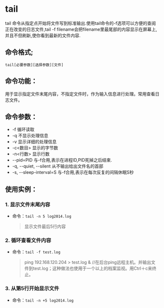# tail

tail 命令从指定点开始将文件写到标准输出.使用tail命令的-f选项可以方便的查阅正在改变的日志文件,tail -f filename会把filename里最尾部的内容显示在屏幕上,并且不但刷新,使你看到最新的文件内容. 

## 命令格式;

`tail[必要参数][选择参数][文件]`

## 命令功能：

用于显示指定文件末尾内容，不指定文件时，作为输入信息进行处理。常用查看日志文件。

## 命令参数：
- -f 循环读取
- -q 不显示处理信息
- -v 显示详细的处理信息
- -c<数目> 显示的字节数
- -n<行数> 显示行数
- --pid=PID 与-f合用,表示在进程ID,PID死掉之后结束. 
- -q, --quiet, --silent 从不输出给出文件名的首部 
- -s, --sleep-interval=S 与-f合用,表示在每次反复的间隔休眠S秒 

## 使用实例：

### 1. 显示文件末尾内容

- 命令：`tail -n 5 log2014.log `

    >显示文件最后5行内容

### 2. 循环查看文件内容

- 命令：`tail -f test.log`

    >ping 192.168.120.204 > test.log & //在后台ping远程主机。并输出文件到test.log；这种做法也使用于一个以上的档案监视。用Ctrl＋c来终止。 

### 3. 从第5行开始显示文件

- 命令：`tail -n +5 log2014.log`